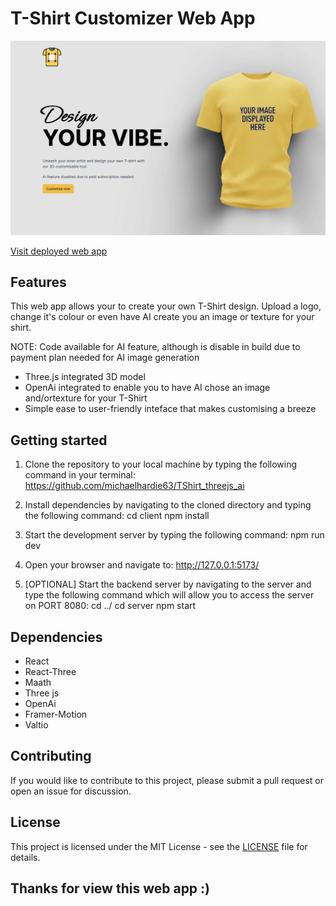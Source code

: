 # T-Shirt Customizer Web App

![Design Your Vibe - Web App](/Design_Your_Vibe_Splash.png)

[Visit deployed web app](https://design-your-vibe.elaki.com.au)

## Features
This web app allows your to create your own T-Shirt design.
Upload a logo, change it's colour or even have AI create you an image or texture for your shirt.

NOTE: Code available for AI feature, although is disable in build due to payment plan needed for AI image generation

* Three.js integrated 3D model
* OpenAi integrated to enable you to have AI chose an image and/ortexture for your T-Shirt
* Simple ease to user-friendly inteface that makes customising a breeze

## Getting started

1. Clone the repository to your local machine by typing the following command in your terminal:
https://github.com/michaelhardie63/TShirt_threejs_ai

2. Install dependencies by navigating to the cloned directory and typing the following command:
cd client
npm install

3. Start the development server by typing the following command:
npm run dev

4. Open your browser and navigate to:
http://127.0.0.1:5173/

5. [OPTIONAL] Start the backend server by navigating to the server and type the following command which will allow you to access the server on PORT 8080:
cd ../
cd server
npm start

## Dependencies
* React
* React-Three
* Maath
* Three js
* OpenAi
* Framer-Motion
* Valtio

## Contributing
If you would like to contribute to this project, please submit a pull request or open an issue for discussion.

## License
This project is licensed under the MIT License - see the [LICENSE]() file for details.

## Thanks for view this web app :)
